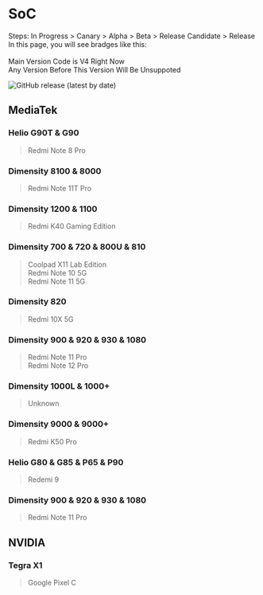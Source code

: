 # SoC
Steps: In Progress > Canary > Alpha > Beta > Release Candidate > Release   
In this page, you will see bradges like this:
<Badge type="danger" text="In Progress" />  
<Badge type="warning" text="Alpha" />  
Main Version Code is V4 Right Now   
Any Version Before This Version Will Be Unsuppoted   

![GitHub release (latest by date)](https://img.shields.io/github/v/release/naranyinyun/Apodidae?color=%23773bf9&label=Apodidae&style=flat-square)
## MediaTek
### Helio G90T & G90 <Badge type="tip" text="RC" />
> Redmi Note 8 Pro  
### Dimensity 8100 & 8000 <Badge type="tip" text="Release" />
> Redmi Note 11T Pro  
### Dimensity 1200 & 1100 <Badge type="tip" text="Release" />
> Redmi K40 Gaming Edition  
### Dimensity 700 & 720 & 800U & 810 <Badge type="danger" text="No Plan" />
> Coolpad X11 Lab Edition    
> Redmi Note 10 5G  
> Redmi Note 11 5G  
### Dimensity 820 <Badge type="danger" text="No Plan" />
> Redmi 10X 5G   
### Dimensity 900 & 920 & 930 & 1080 <Badge type="danger" text="No Plan" />
> Redmi Note 11 Pro  
> Redmi Note 12 Pro  
### Dimensity 1000L & 1000+ <Badge type="danger" text="No Plan" />
> Unknown
### Dimensity 9000 & 9000+ <Badge type="tip" text="Release" />
> Redmi K50 Pro
### Helio G80 & G85 & P65 & P90 <Badge type="warning" text="Alpha" />
> Redemi 9
### Dimensity 900 & 920 & 930 & 1080 <Badge type="danger" text="No Plan" />
> Redmi Note 11 Pro

## NVIDIA
### Tegra X1 <Badge type="danger" text="No Plan" />
> Google Pixel C 
